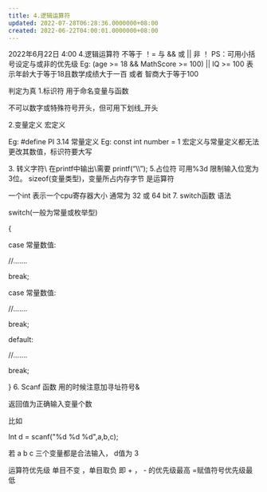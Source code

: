 ```yaml
---
title: 4.逻辑运算符
updated: 2022-07-28T06:28:36.0000000+08:00
created: 2022-06-22T04:00:01.0000000+08:00
---
```



2022年6月22日
4:00
4.逻辑运算符
不等于 ！=
与 &&
或 \|\|
非 ！
PS：可用小括号设定与或非的优先级
Eg: (age \>= 18 && MathScore \>= 100) \|\| IQ \>= 100
表示年龄大于等于18且数学成绩大于一百 或者 智商大于等于100

判定为真
1.标识符
用于命名变量与函数

不可以数字或特殊符号开头，但可用下划线_开头

2.变量定义
宏定义

Eg: #define PI 3.14
常量定义
Eg: const int number = 1
宏定义与常量定义都无法更改其数值，标识符要大写

3\. 转义字符\\
在printf中输出\\需要 printf(“\\\\”);
5.占位符
可用%3d 限制输入位宽为3位。
sizeof(变量类型)，变量所占内存字节
是运算符

一个int 表示一个cpu寄存器大小
通常为 32 或 64 bit
7.  switch函数
语法

switch(一般为常量或枚举型)

{

case 常量数值:

//…….

break;

case 常量数值:

//…….

break;

default:

//…….

break;

}
6.  Scanf 函数
用的时候注意加寻址符号&

返回值为正确输入变量个数

比如

Int d = scanf("%d %d %d",a,b,c);

若 a b c 三个变量都是合法输入， d值为 3

运算符优先级
单目不变 ，单目取负 即 + ， - 的优先级最高
=赋值符号优先级最低
